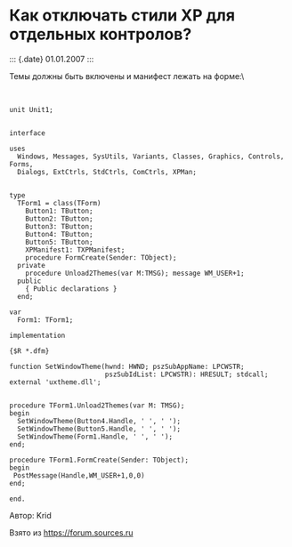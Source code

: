 Как отключать стили XP для отдельных контролов?
===============================================

::: {.date}
01.01.2007
:::

Темы должны быть включены и манифест лежать на форме:\

 

    unit Unit1;

     
    interface
     
    uses
      Windows, Messages, SysUtils, Variants, Classes, Graphics, Controls, Forms,
      Dialogs, ExtCtrls, StdCtrls, ComCtrls, XPMan;
     
     
    type
      TForm1 = class(TForm)
        Button1: TButton;
        Button2: TButton;
        Button3: TButton;
        Button4: TButton;
        Button5: TButton;
        XPManifest1: TXPManifest;
        procedure FormCreate(Sender: TObject);
      private
        procedure Unload2Themes(var M:TMSG); message WM_USER+1;
      public
        { Public declarations }
      end;
     
    var
      Form1: TForm1;
     
    implementation
     
    {$R *.dfm}
     
    function SetWindowTheme(hwnd: HWND; pszSubAppName: LPCWSTR; 
                            pszSubIdList: LPCWSTR): HRESULT; stdcall;  external 'uxtheme.dll';
     
     
    procedure TForm1.Unload2Themes(var M: TMSG);
    begin
      SetWindowTheme(Button4.Handle, ' ', ' ');
      SetWindowTheme(Button5.Handle, ' ', ' ');
      SetWindowTheme(Form1.Handle, ' ', ' ');
    end;
     
    procedure TForm1.FormCreate(Sender: TObject);
    begin
     PostMessage(Handle,WM_USER+1,0,0)
    end;
     
    end.

Автор: Krid

Взято из <https://forum.sources.ru>
